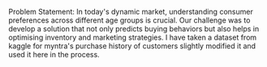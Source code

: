 Problem Statement: In today's dynamic market, understanding consumer preferences across different age groups is crucial. Our challenge was to develop a solution that not only predicts buying behaviors but also helps in 
optimising inventory and marketing strategies. I have taken a dataset from kaggle for myntra's purchase history of customers slightly modified it and used it here in the process.
